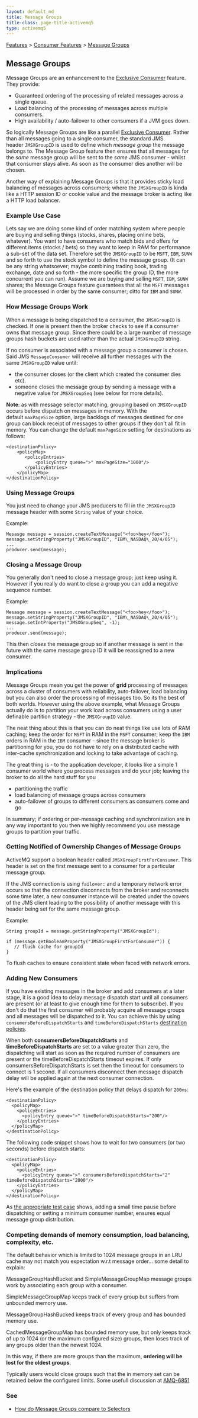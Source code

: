 ```yaml
---
layout: default_md
title: Message Groups 
title-class: page-title-activemq5
type: activemq5
---
```


[Features](features) > [Consumer Features](consumer-features) > [Message Groups](message-groups)


Message Groups
--------------

Message Groups are an enhancement to the [Exclusive Consumer](exclusive-consumer) feature. They provide:

*   Guaranteed ordering of the processing of related messages across a single queue.
*   Load balancing of the processing of messages across multiple consumers.
*   High availability / auto-failover to other consumers if a JVM goes down.

So logically Message Groups are like a parallel [Exclusive Consumer](exclusive-consumer). Rather than all messages going to a single consumer, the standard JMS header `JMSXGroupID` is used to define which _message group_ the message belongs to. The Message Group feature then ensures that all messages for the _same_ message group will be sent to the _same_ JMS consumer - whilst that consumer stays alive. As soon as the consumer dies another will be chosen.

Another way of explaining Message Groups is that it provides sticky load balancing of messages across consumers; where the `JMSXGroupID` is kinda like a HTTP session ID or cookie value and the message broker is acting like a HTTP load balancer.

### Example Use Case

Lets say we are doing some kind of order matching system where people are buying and selling things (stocks, shares, placing online bets, whatever). You want to have consumers who match bids and offers for different items (stocks / bets) so they want to keep in RAM for performance a sub-set of the data set. Therefore set the `JMSXGroupID` to be `MSFT`, `IBM`, `SUNW` and so forth to use the stock symbol to define the message group. (It can be any string whatsoever; maybe combining trading book, trading exchange, date and so forth - the more specific the group ID, the more concurrent you can run). Assume we are buying and selling `MSFT`, `IBM`, `SUNW` shares; the Message Groups feature guarantees that all the `MSFT` messages will be processed in order by the same consumer; ditto for `IBM` and `SUNW`.

### How Message Groups Work

When a message is being dispatched to a consumer, the `JMSXGroupID` is checked. If one is present then the broker checks to see if a consumer owns that message group. Since there could be a large number of message groups hash buckets are used rather than the actual `JMSXGroupID` string.

If no consumer is associated with a message group a consumer is chosen. Said JMS `MessageConsumer` will receive all further messages with the same `JMSXGroupID` value until:

*   the consumer closes (or the client which created the consumer dies etc).
*   someone closes the message group by sending a message with a negative value for `JMSXGroupSeq` (see below for more details).

**Note**: as with message selector matching, grouping based on `JMSXGroupID` occurs before dispatch on messages in memory. With the default `maxPageSize` option, large backlogs of messages destined for one group can block receipt of messages to other groups if they don't all fit in memory. You can change the default `maxPageSize` setting for destinations as follows:
```
<destinationPolicy>
    <policyMap>
       <policyEntries>
           <policyEntry queue=">" maxPageSize="1000"/>
       </policyEntries>
    </policyMap>
</destinationPolicy>
```

### Using Message Groups

You just need to change your JMS producers to fill in the `JMSXGroupID` message header with some `String` value of your choice.

Example:
```
Mesasge message = session.createTextMessage("<foo>hey</foo>");
message.setStringProperty("JMSXGroupID", "IBM\_NASDAQ\_20/4/05");
...
producer.send(message);
```

### Closing a Message Group

You generally don't need to close a message group; just keep using it. However if you really do want to close a group you can add a negative sequence number.

Example:
```
Mesasge message = session.createTextMessage("<foo>hey</foo>");
message.setStringProperty("JMSXGroupID", "IBM\_NASDAQ\_20/4/05");
message.setIntProperty("JMSXGroupSeq", -1);
...
producer.send(message);
```
This then _closes_ the message group so if another message is sent in the future with the same message group ID it will be reassigned to a new consumer.

### Implications

Message Groups mean you get the power of **grid** processing of messages across a cluster of consumers with reliability, auto-failover, load balancing but you can also order the processing of messages too. So its the best of both worlds. However using the above example, what Message Groups actually do is to partition your work load across consumers using a user definable partition strategy - the `JMSXGroupID` value.

The neat thing about this is that you can do neat things like use lots of RAM caching; keep the order for `MSFT` in RAM in the `MSFT` consumer; keep the `IBM` orders in RAM in the `IBM` consumer - since the message broker is partitioning for you, you do not have to rely on a distributed cache with inter-cache synchronization and locking to take advantage of caching.

The great thing is - to the application developer, it looks like a simple 1 consumer world where you process messages and do your job; leaving the broker to do all the hard stuff for you

*   partitioning the traffic
*   load balancing of message groups across consumers
*   auto-failover of groups to different consumers as consumers come and go

In summary; if ordering or per-message caching and synchronization are in any way important to you then we highly recommend you use message groups to partition your traffic.

### Getting Notified of Ownership Changes of Message Groups

ActiveMQ support a boolean header called `JMSXGroupFirstForConsumer`. This header is set on the first message sent to a consumer for a particular message group.

If the JMS connection is using `failover:` and a temporary network error occurs so that the connection disconnects from the broker and reconnects some time later, a new consumer instance will be created under the covers of the JMS client leading to the possibility of another message with this header being set for the same message group.

Example:
```
String groupId = message.getStringProperty("JMSXGroupId");

if (message.getBooleanProperty("JMSXGroupFirstForConsumer")) {
   // flush cache for groupId
}
```
To flush caches to ensure consistent state when faced with network errors.

### Adding New Consumers

If you have existing messages in the broker and add consumers at a later stage, it is a good idea to delay message dispatch start until all consumers are present (or at least to give enough time for them to subscribe). If you don't do that the first consumer will probably acquire all message groups and all messages will be dispatched to it. You can achieve this by using `consumersBeforeDispatchStarts` and `timeBeforeDispatchStarts` [destination policies](per-destination-policies).

When both **consumersBeforeDispatchStarts** and **timeBeforeDispatchStarts** are set to a value greater than zero, the dispatching will start as soon as the required number of consumers are present or the timeBeforeDispatchStarts timeout expires. If only consumersBeforeDispatchStarts is set then the timeout for consumers to connect is 1 second. If all consumers disconnect then message dispatch delay will be applied again at the next consumer connection.

Here's the example of the destination policy that delays dispatch for `200ms`:
```
<destinationPolicy>
  <policyMap>
    <policyEntries>
      <policyEntry queue=">" timeBeforeDispatchStarts="200"/>
    </policyEntries>
  </policyMap>
</destinationPolicy>
```
The following code snippet shows how to wait for two consumers (or two seconds) before dispatch starts:
```
<destinationPolicy>
  <policyMap>
    <policyEntries>
      <policyEntry queue=">" consumersBeforeDispatchStarts="2" timeBeforeDispatchStarts="2000"/>
    </policyEntries>
  </policyMap>
</destinationPolicy>
```
As [the appropriate test case](https://github.com/apache/activemq/blob/master/activemq-unit-tests/src/test/java/org/apache/activemq/usecases/MessageGroupDelayedTest.java) shows, adding a small time pause before dispatching or setting a minimum consumer number, ensures equal message group distribution.

### Competing demands of memory consumption, load balancing, complexity, etc.

The default behavior which is limited to 1024 message groups in an LRU cache may not match you expectation w.r.t message order... some detail to explain:

MessageGroupHashBucket and SimpleMessageGroupMap message groups work by associating each group with a consumer.

SimpleMessageGroupMap keeps track of every group but suffers from unbounded memory use.

MessageGroupHashBucked keeps track of every group and has bounded memory use.

CachedMessageGroupMap has bounded memory use, but only keeps track of up to 1024 (or the maximum configured size) groups, then loses track of any groups older than the newest 1024.

In this way, if there are more groups than the maximum, **ordering will be lost for the oldest groups**.

Typically users would close groups such that the in memory set can be retained below the configured limits. Some usefull discussion at [AMQ-6851](https://issues.apache.org/jira/browse/AMQ-6851)

### See

*   [How do Message Groups compare to Selectors](how-do-message-groups-compare-to-selectors)

